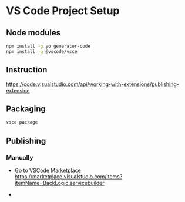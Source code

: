 
# VS Code Project Setup

## Node modules


```sh
npm install -g yo generator-code
npm install -g @vscode/vsce
```



## Instruction

https://code.visualstudio.com/api/working-with-extensions/publishing-extension

## Packaging

```sh
vsce package
```

## Publishing

### Manually

- Go to VSCode Marketplace  
    https://marketplace.visualstudio.com/items?itemName=BackLogic.servicebuilder

- 
